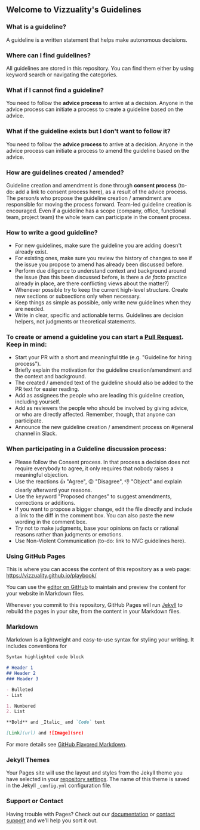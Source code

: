 ## Welcome to Vizzuality's Guidelines

### What is a guideline?

A guideline is a written statement that helps make autonomous decisions.

### Where can I find guidelines?

All guidelines are stored in this repository. You can find them either by using keyword search or navigating the categories.

### What if I cannot find a guideline?

You need to follow the **advice process** to arrive at a decision. Anyone in the advice process can initiate a process to create a guideline based on the advice.

### What if the guideline exists but I don't want to follow it?

You need to follow the **advice process** to arrive at a decision. Anyone in the advice process can initiate a process to amend the guideline based on the advice.

### How are guidelines created / amended?

Guideline creation and amendment is done through **consent process** (to-do: add a link to consent process here), as a result of the advice process. The person/s who propose the guideline creation / amendment are responsible for moving the process forward. Team-led guideline creation is encouraged. Even if a guideline has a scope (company, office, functional team, project team) the whole team can participate in the consent process.

### How to write a good guideline?

- For new guidelines, make sure the guideline you are adding doesn't already exist.
- For existing ones, make sure you review the history of changes to see if the issue you propose to amend has already been discussed before.
- Perform due diligence to understand context and background around the issue (has this been discussed before, is there a *de facto* practice already in place, are there conflicting views about the matter?)
- Whenever possible try to keep the current high-level structure. Create new sections or subsections only when necessary.
- Keep things as simple as possible, only write new guidelines when they are needed.
- Write in clear, specific and actionable terms. Guidelines are decision helpers, not judgments or theoretical statements.

### To create or amend a guideline you can start a [Pull Request](https://help.github.com/articles/using-pull-requests). Keep in mind:

- Start your PR with a short and meaningful title (e.g. "Guideline for hiring process").
- Briefly explain the motivation for the guideline creation/amendment and the context and background.
- The created / amended text of the guideline should also be added to the PR text for easier reading.
- Add as assignees the people who are leading this guideline creation, including yourself.
- Add as reviewers the people who should be involved by giving advice, or who are directly affected. Remember, though, that anyone can participate.
- Announce the new guideline creation / amendment process on #general channel in Slack.

### When participating in a Guideline discussion process:

- Please follow the Consent process. In that process a decision does not require everybody to agree, it only requires that nobody raises a meaningful objection.
- Use the reactions :+1: "Agree", :confused: "Disagree", :-1: "Object" and explain clearly afterward your reasons.
- Use the keyword "Proposed changes" to suggest amendments, corrections or additions.
- If you want to propose a bigger change, edit the file directly and include a link to the diff in the comment box. You can also paste the new wording in the comment box.
- Try not to make judgments, base your opinions on facts or rational reasons rather than judgments or emotions.
- Use Non-Violent Communication (to-do: link to NVC guidelines here).

### Using GitHub Pages

This is where you can access the content of this repository as a web page: https://vizzuality.github.io/playbook/

You can use the [editor on GitHub](https://github.com/Vizzuality/playbook/edit/master/README.md) to maintain and preview the content for your website in Markdown files.

Whenever you commit to this repository, GitHub Pages will run [Jekyll](https://jekyllrb.com/) to rebuild the pages in your site, from the content in your Markdown files.

### Markdown

Markdown is a lightweight and easy-to-use syntax for styling your writing. It includes conventions for

```markdown
Syntax highlighted code block

# Header 1
## Header 2
### Header 3

- Bulleted
- List

1. Numbered
2. List

**Bold** and _Italic_ and `Code` text

[Link](url) and ![Image](src)
```

For more details see [GitHub Flavored Markdown](https://guides.github.com/features/mastering-markdown/).

### Jekyll Themes

Your Pages site will use the layout and styles from the Jekyll theme you have selected in your [repository settings](https://github.com/Vizzuality/playbook/settings). The name of this theme is saved in the Jekyll `_config.yml` configuration file.

### Support or Contact

Having trouble with Pages? Check out our [documentation](https://help.github.com/categories/github-pages-basics/) or [contact support](https://github.com/contact) and we’ll help you sort it out.
